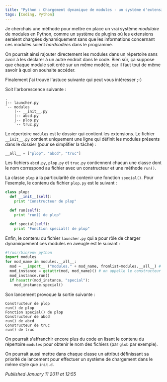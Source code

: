 ```yaml
---
title: "Python : Chargement dynamique de modules - un système d'extensions"
tags: [Coding, Python]
---
```


Je cherchais une méthode pour mettre en place un vrai système *modulaire* de modules en Python, comme un système de plugins où les extensions seraient chargées dynamiquement sans que les informations concernant ces modules soient *hardcodées* dans le programme.  

On pourrait ainsi rajouter directement les modules dans un répertoire sans avoir à les déclarer à un autre endroit dans le code. Bien sûr, ça suppose que chaque module soit créé sur un même modèle, car il faut tout de même savoir à quoi on souhaite accéder.  

Finalement j'ai trouvé l'astuce suivante qui peut vous intéresser ;-)  

Soit l'arborescence suivante :  

```
.
|-- launcher.py
`-- modules
    |-- __init__.py
    |-- abcd.py
    |-- plop.py
    `-- truc.py
```

Le répertoire `modules` est le dossier qui contient les extensions. Le fichier `__init__.py` contient uniquement une ligne qui définit les modules présents dans le dossier (pour se simplifier la tâche) :  

```python
__all__ = ["plop", "abcd", "truc"]
```

Les fichiers `abcd.py`, `plop.py` et `truc.py` contiennent chacun une classe dont le nom correspond au fichier avec un constructeur et une méthode `run()`.  

La classe `plop` a la particularité de contenir une fonction `special()`. Pour l'exemple, le contenu du fichier `plop.py` est le suivant :  

```python
class plop:
  def __init__(self):
    print "Constructeur de plop"

  def run(self):
    print "run() de plop"

  def special(self):
    print "Fonction special() de plop"
```

Enfin, le contenu du fichier `launcher.py` qui a pour rôle de charger dynamiquement ces modules en aveugle est le suivant :  

```python
#!/usr/bin/env python
import modules
for mod_name in modules.__all__:
  mod = __import__ ("modules." + mod_name, fromlist=modules.__all__) # on charge le module
  mod_instance = getattr(mod, mod_name)() # on appelle le constructeur
  mod_instance.run()
  if hasattr(mod_instance, "special"):
    mod_instance.special()
```

Son lancement provoque la sortie suivante :  

```
Constructeur de plop
run() de plop
Fonction special() de plop
Constructeur de abcd
run() de abcd
Constructeur de truc
run() de truc
```

On pourrait s'affranchir encore plus du code en lisant le contenu du répertoire `modules` pour obtenir le nom des fichiers (par `glob` par exemple).  

On pourrait aussi mettre dans chaque classe un attribut définissant sa priorité de lancement pour effectuer un système de chargement dans le même style que `init.d`.

*Published January 11 2011 at 12:55*
